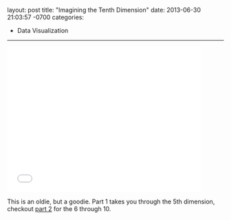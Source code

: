 layout: post
title:  "Imagining the Tenth Dimension"
date:   2013-06-30 21:03:57 -0700
categories:
  - Data Visualization
---

<iframe class="embedly-embed" src="//cdn.embedly.com/widgets/media.html?src=https%3A%2F%2Fwww.youtube.com%2Fembed%2FJkxieS-6WuA%3Ffeature%3Doembed&url=https%3A%2F%2Fwww.youtube.com%2Fwatch%3Fv%3DJkxieS-6WuA&image=https%3A%2F%2Fi.ytimg.com%2Fvi%2FJkxieS-6WuA%2Fhqdefault.jpg&key=d815972c91e546edb5d2d02e509f8b1c&type=text%2Fhtml&schema=youtube" width="450" height="338" scrolling="no" frameborder="0" allowfullscreen></iframe>

 This is an oldie, but a goodie. Part 1 takes you through the 5th dimension, checkout   [part 2](http://www.youtube.com/watch?v=ySBaYMESb8o)   for the 6 through 10. 

 
